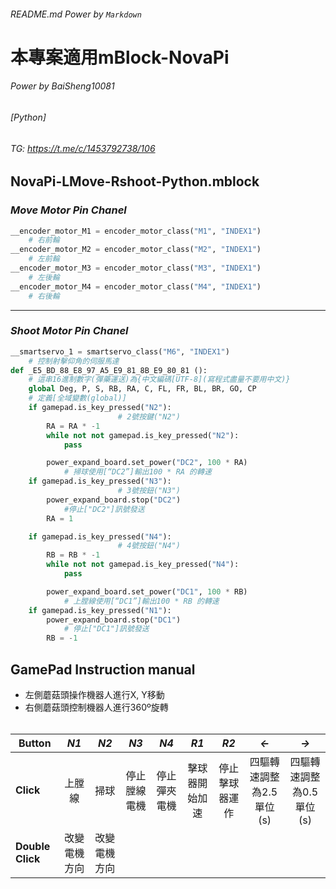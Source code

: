 ###### README.md Power by `Markdown`
# 本專案適用mBlock-NovaPi
###### _Power by BaiSheng10081_
###### [Python]
###### TG: https://t.me/c/1453792738/106
## **NovaPi-LMove-Rshoot-Python.mblock**

### ***Move Motor Pin Chanel***
```python
__encoder_motor_M1 = encoder_motor_class("M1", "INDEX1")
    # 右前輪
__encoder_motor_M2 = encoder_motor_class("M2", "INDEX1")
    # 左前輪
__encoder_motor_M3 = encoder_motor_class("M3", "INDEX1")
    # 左後輪
__encoder_motor_M4 = encoder_motor_class("M4", "INDEX1")
    # 右後輪
```
---
### ***Shoot Motor Pin Chanel***
```python
__smartservo_1 = smartservo_class("M6", "INDEX1")
    # 控制射擊仰角的伺服馬達
def _E5_BD_88_E8_97_A5_E9_81_8B_E9_80_81 (): 
    # 這串16進制數字(彈藥運送)為{中文編碼[UTF-8](寫程式盡量不要用中文)}
    global Deg, P, S, RB, RA, C, FL, FR, BL, BR, GO, CP
    # 定義[全域變數(global)]
    if gamepad.is_key_pressed("N2"):
                        # 2號按鍵("N2")
        RA = RA * -1
        while not not gamepad.is_key_pressed("N2"):
            pass

        power_expand_board.set_power("DC2", 100 * RA)
            # 掃球使用[“DC2”]輸出100 * RA 的轉速
    if gamepad.is_key_pressed("N3"):
                        # 3號按鈕("N3")
        power_expand_board.stop("DC2")
            #停止["DC2"]訊號發送
        RA = 1

    if gamepad.is_key_pressed("N4"):
                        # 4號按鈕("N4")
        RB = RB * -1
        while not not gamepad.is_key_pressed("N4"):
            pass

        power_expand_board.set_power("DC1", 100 * RB)
            # 上膛線使用[“DC1”]輸出100 * RB 的轉速
    if gamepad.is_key_pressed("N1"):
        power_expand_board.stop("DC1")
            # 停止["DC1"]訊號發送
        RB = -1
```
## GamePad Instruction manual
* 左側蘑菇頭操作機器人進行X, Y移動
* 右側蘑菇頭控制機器人進行360º旋轉
<br></br>

| **Button** | *N1*| *N2*| *N3*| *N4*| *R1*| *R2*| *<-*| *->*|
|-|:-:|:-:|:-:|:-:|:--:|:-:|:-:|:-:|
| **Click**   | 上膛線| 掃球| 停止膛線電機| 停止彈夾電機| 擊球器開始加速| 停止擊球器運作| 四驅轉速調整為2.5單位(s)| 四驅轉速調整為0.5單位(s)|
| **Double Click**| 改變電機方向| 改變電機方向| 
